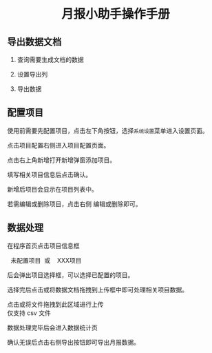 <h1 style='text-align: center'>月报小助手操作手册</h1> 

## 导出数据文档

1. 查询需要生成文档的数据

<document-image name="query" :common="true" max-width="100%"></document-image>

2. 设置导出列

<document-image name="column" :common="true"></document-image>

3. 导出数据

<document-image name="export-btn" :common="true"></document-image>

## 配置项目

使用前需要先配置项目，点击左下角<carbon-settings></carbon-settings>按钮，选择`系统设置`菜单进入设置页面。

<document-image name="setting"></document-image>

点击项目配置右侧<carbon-arrow-right></carbon-arrow-right>进入项目配置页面。

<document-image name="project-config"></document-image>

点击右上角<el-button size="small" type="success">新增</el-button>打开新增弹窗添加项目。

<document-image name="create-project"></document-image>

填写相关项目信息后点击<el-button size="small" type="primary">确认</el-button>。

<document-image name="project-list"></document-image>

新增后项目会显示在项目列表中。

若需编辑或删除项目，点击右侧 <el-button link type="primary" size="small">编辑</el-button>或<el-button link type="danger"
size="small">删除</el-button>即可。

## 数据处理

在程序首页点击项目信息框

<p style="user-select: none">
    <el-alert type="error" :closable='false'>
        <carbon-close-filled style="color: var(--el-color-error)"></carbon-close-filled>
        <span style='margin-left: 8px'>未配置项目</span>
    </el-alert>
    <span style="padding: 0 4px">或</span>
    <el-alert type="success" :closable='false'>
        <carbon-checkmark-filled style="color: var(--el-color-success)"></carbon-checkmark-filled>
        <span style='margin-left: 8px'>XXX项目</span>
    </el-alert>
</p>

后会弹出项目选择框，可以选择已配置的项目。

<document-image name="project-select"></document-image>

选择完后点击或将数据文档拖拽到上传框中即可处理相关项目数据。
 <div class='upload-container'>
    <el-upload drag :disabled='true' :show-file-list='false'>
        <carbon-cloud-upload style='font-size: 64px;color: var(--el-color-primary)'></carbon-cloud-upload>
        <div class='el-upload__text'>
            点击或将文件拖拽到此区域进行上传
        </div>
        <div class='el-upload__text_sub'>
            仅支持 csv 文件
        </div>
    </el-upload>
</div>

数据处理完毕后会进入数据统计页

<document-image name="review"></document-image>

确认无误后点击右侧<el-button size="small" type="primary">导出</el-button>按钮即可导出月报数据。

<document-image name="export-success"></document-image>